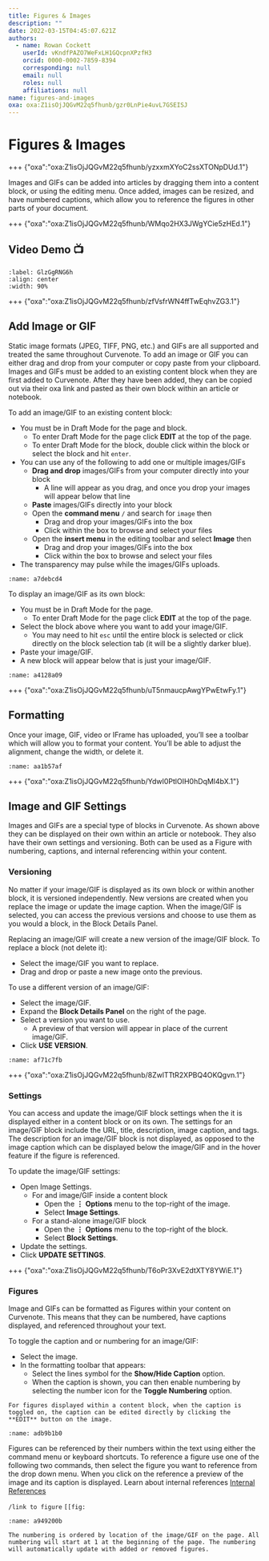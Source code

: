 ```yaml
---
title: Figures & Images
description: ""
date: 2022-03-15T04:45:07.621Z
authors:
  - name: Rowan Cockett
    userId: vKndfPAZO7WeFxLH1GQcpnXPzfH3
    orcid: 0000-0002-7859-8394
    corresponding: null
    email: null
    roles: null
    affiliations: null
name: figures-and-images
oxa: oxa:Z1isOjJQGvM22q5fhunb/gzr0LnPie4uvL7GSEISJ
---
```


# Figures & Images

+++ {"oxa":"oxa:Z1isOjJQGvM22q5fhunb/yzxxmXYoC2ssXTONpDUd.1"}

Images and GIFs can be added into articles by dragging them into a content block, or using the editing menu. Once added, images can be resized, and have numbered captions, which allow you to reference the figures in other parts of your document.

+++ {"oxa":"oxa:Z1isOjJQGvM22q5fhunb/WMqo2HX3JWgYCie5zHEd.1"}

## Video Demo 📺

```{iframe} https://www.loom.com/embed/6aa98f41d6f540cea5b759a1b9b0690f
:label: GlzGgRNG6h
:align: center
:width: 90%
```

+++ {"oxa":"oxa:Z1isOjJQGvM22q5fhunb/zfVsfrWN4ffTwEqhvZG3.1"}

## Add Image or GIF

Static image formats (JPEG, TIFF, PNG, etc.) and GIFs are all supported and treated the same throughout Curvenote. To add an image or GIF you can either drag and drop from your computer or copy paste from your clipboard. Images and GIFs must be added to an existing content block when they are first added to Curvenote. After they have been added, they can be copied out via their oxa link and pasted as their own block within an article or notebook.

To add an image/GIF to an existing content block:

* You must be in Draft Mode for the page and block.
  * To enter Draft Mode for the page click **EDIT** at the top of the page.
  * To enter Draft Mode for the block, double click within the block or select the block and hit `enter`.
* You can use any of the following to add one or multiple images/GIFs
  * **Drag and drop** images/GIFs from your computer directly into your block
    * A line will appear as you drag, and once you drop your images will appear below that line
  * **Paste** images/GIFs directly into your block
  * Open the **command menu** `/` and search for `image` then
    * Drag and drop your images/GIFs into the box
    * Click within the box to browse and select your files
  * Open the **insert menu** in the editing toolbar and select **Image** then
    * Drag and drop your images/GIFs into the box
    * Click within the box to browse and select your files
* The transparency may pulse while the images/GIFs uploads.

```{figure} images/MshxlXndaLsk3WbJ0ZGy-6tCunwqTLaRQ4uPQWXdt-v4.gif
:name: a7debcd4
```

To display an image/GIF as its own block:

* You must be in Draft Mode for the page.
  * To enter Draft Mode for the page click **EDIT** at the top of the page.
* Select the block above where you want to add your image/GIF.
  * You may need to hit `esc` until the entire block is selected or click directly on the block selection tab (it will be a slightly darker blue).
* Paste your image/GIF.
* A new block will appear below that is just your image/GIF.

```{figure} images/MshxlXndaLsk3WbJ0ZGy-BWIOxL2RX6ie3sOtxiWD-v2.gif
:name: a4128a09
```

+++ {"oxa":"oxa:Z1isOjJQGvM22q5fhunb/uT5nmaucpAwgYPwEtwFy.1"}

## Formatting

Once your image, GIF, video or IFrame has uploaded, you’ll see a toolbar which will allow you to format your content. You’ll be able to adjust the alignment, change the width, or delete it.

```{figure} images/MshxlXndaLsk3WbJ0ZGy-3rhzDHFG0VrL2BGcyxtP-v2.gif
:name: aa1b57af
```

+++ {"oxa":"oxa:Z1isOjJQGvM22q5fhunb/YdwI0PtlOIH0hDqMl4bX.1"}

## Image and GIF Settings

Images and GIFs are a special type of blocks in Curvenote. As shown above they can be displayed on their own within an article or notebook. They also have their own settings and versioning. Both can be used as a Figure with numbering, captions, and internal referencing within your content.

### Versioning

No matter if your image/GIF is displayed as its own block or within another block, it is versioned independently. New versions are created when you replace the image or update the image caption. When the image/GIF is selected, you can access the previous versions and choose to use them as you would a block, in the Block Details Panel.

Replacing an image/GIF will create a new version of the image/GIF block. To replace a block (not delete it):

* Select the image/GIF you want to replace.
* Drag and drop or paste a new image onto the previous.

To use a different version of an image/GIF:

* Select the image/GIF.
* Expand the **Block Details Panel** on the right of the page.
* Select a version you want to use.
  * A preview of that version will appear in place of the current image/GIF.
* Click **USE VERSION**.

```{figure} images/MshxlXndaLsk3WbJ0ZGy-kSwgghFsBCgaR4AQDxaJ-v2.gif
:name: af71c7fb
```

+++ {"oxa":"oxa:Z1isOjJQGvM22q5fhunb/8ZwlTTtR2XPBQ4OKQgvn.1"}

### Settings

You can access and update the image/GIF block settings when the it is displayed either in a content block or on its own. The settings for an image/GIF block include the URL, title, description, image caption, and tags. The description for an image/GIF block is not displayed, as opposed to the image caption which can be displayed below the image/GIF and in the hover feature if the figure is referenced.

To update the image/GIF settings:

* Open Image Settings.
  * For and image/GIF inside a content block
    * Open the $\mathbf{\vdots}$ **Options** menu to the top-right of the image.
    * Select **Image Settings**.
  * For a stand-alone image/GIF block
    * Open the $\mathbf{\vdots}$ **Options** menu to the top-right of the block.
    * Select **Block Settings**.
* Update the settings.
* Click **UPDATE SETTINGS**.

+++ {"oxa":"oxa:Z1isOjJQGvM22q5fhunb/T6oPr3XvE2dtXTY8YWiE.1"}

### Figures

Image and GIFs can be formatted as Figures within your content on Curvenote. This means that they can be numbered, have captions displayed, and referenced throughout your text.

To toggle the caption and or numbering for an image/GIF:

* Select the image.
* In the formatting toolbar that appears:
  * Select the lines symbol for the **Show/Hide Caption** option.
  * When the caption is shown, you can then enable numbering by selecting the number icon for the **Toggle Numbering** option.

````{note}
For figures displayed within a content block, when the caption is toggled on, the caption can be edited directly by clicking the **EDIT** button on the image.

````

```{figure} images/MshxlXndaLsk3WbJ0ZGy-tXgnas8Aq8TB2u6icIWN-v2.gif
:name: adb9b1b0
```

Figures can be referenced by their numbers within the text using either the command menu or keyboard shortcuts. To reference a figure use one of the following two commands, then select the figure you want to reference from the drop down menu. When you click on the reference a preview of the image and its caption is displayed. Learn about internal references [Internal References](oxa:Z1isOjJQGvM22q5fhunb/kM7RCPH0vEYtXYMgTN6G "Internal References")

`/link to figure` `[[fig:`

```{figure} images/MshxlXndaLsk3WbJ0ZGy-zQosMjGOJf0PQiemKonH-v2.gif
:name: a949200b
```

````{note}
The numbering is ordered by location of the image/GIF on the page. All numbering will start at 1 at the beginning of the page. The numbering will automatically update with added or removed figures.

````

